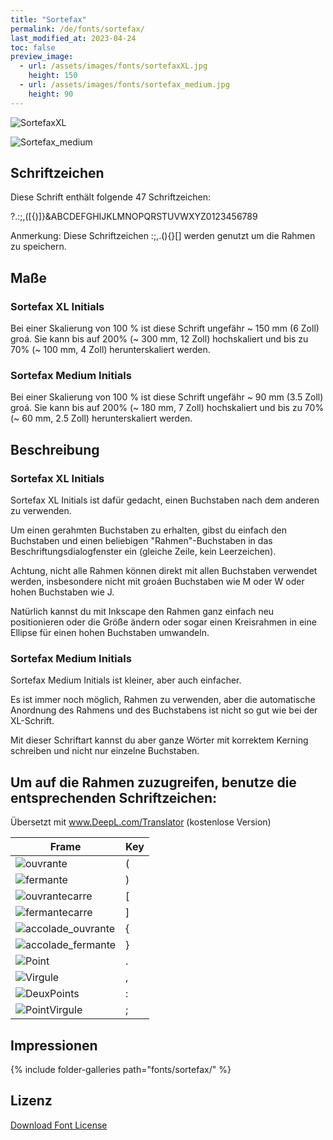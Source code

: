 ```yaml
---
title: "Sortefax"
permalink: /de/fonts/sortefax/
last_modified_at: 2023-04-24
toc: false
preview_image: 
  - url: /assets/images/fonts/sortefaxXL.jpg
    height: 150
  - url: /assets/images/fonts/sortefax_medium.jpg
    height: 90
---
```

![SortefaxXL](/assets/images/fonts/sortefaxXL.jpg)

![Sortefax_medium](/assets/images/fonts/sortefax_medium.jpg)

## Schriftzeichen

Diese Schrift enthält folgende 47 Schriftzeichen:
	
?.:;,([{)]}&ABCDEFGHIJKLMNOPQRSTUVWXYZ0123456789

Anmerkung: Diese Schriftzeichen :;,.(){}[] werden genutzt um die Rahmen zu speichern.

## Maße

### Sortefax XL Initials

Bei einer Skalierung von 100 % ist diese Schrift ungefähr ~ 150 mm (6 Zoll) groá.
Sie kann bis auf 200% (~ 300 mm, 12 Zoll) hochskaliert und bis zu 70% (~ 100 mm, 4 Zoll) herunterskaliert werden.

### Sortefax Medium Initials

Bei einer Skalierung von 100 % ist diese Schrift ungefähr ~ 90 mm (3.5 Zoll) groá.
Sie kann bis auf 200% (~ 180 mm, 7 Zoll) hochskaliert und bis zu 70% (~ 60 mm, 2.5 Zoll) herunterskaliert werden.

## Beschreibung

### Sortefax XL Initials

Sortefax XL Initials ist dafür gedacht, einen Buchstaben nach dem anderen zu verwenden.

Um einen gerahmten Buchstaben zu erhalten, gibst du einfach den Buchstaben und einen beliebigen "Rahmen"-Buchstaben in das Beschriftungsdialogfenster ein (gleiche Zeile, kein Leerzeichen).

Achtung, nicht alle Rahmen können direkt mit allen Buchstaben verwendet werden, insbesondere nicht mit groáen Buchstaben wie M oder W oder hohen Buchstaben wie J.

Natürlich kannst du mit Inkscape den Rahmen ganz einfach neu positionieren oder die Größe ändern oder sogar einen Kreisrahmen in eine Ellipse für einen hohen Buchstaben umwandeln.

### Sortefax Medium Initials

Sortefax Medium Initials ist kleiner, aber auch einfacher.

Es ist immer noch möglich, Rahmen zu verwenden, aber die automatische Anordnung des Rahmens und des Buchstabens ist nicht so gut wie bei der XL-Schrift.

Mit dieser Schriftart kannst du aber ganze Wörter mit korrektem Kerning schreiben und nicht nur einzelne Buchstaben.

## Um auf die Rahmen zuzugreifen, benutze die entsprechenden Schriftzeichen:

Übersetzt mit www.DeepL.com/Translator (kostenlose Version)

Frame|Key
---|---
![ouvrante](/assets/images/fonts/sortefax/ouvrante.png)|<key>(</key>
![fermante](/assets/images/fonts/sortefax/fermante.png)|<key>)</key>
![ouvrantecarre](/assets/images/fonts/sortefax/square-bracket-open.png)|<key>[</key>
![fermantecarre](/assets/images/fonts/sortefax/square-bracket-open.png)|<key>]</key>
![accolade_ouvrante](/assets/images/fonts/sortefax/curly-bracket-open.png)|<key>{</key>
![accolade_fermante](/assets/images/fonts/sortefax/curly-bracket-close.png)|<key>}</key>
![Point](/assets/images/fonts/sortefax/point.png)|<key>.</key>
![Virgule](/assets/images/fonts/sortefax/virgule.png)|<key>,</key>
![DeuxPoints](/assets/images/fonts/sortefax/deuxpoints.png)|<key>:</key>
![PointVirgule](/assets/images/fonts/sortefax/pointvirgule.png)|<key>;</key>

## Impressionen

{% include folder-galleries path="fonts/sortefax/" %}

## Lizenz

[Download Font License](https://github.com/inkstitch/inkstitch/tree/main/fonts/sortefaxXL/LICENSE)
